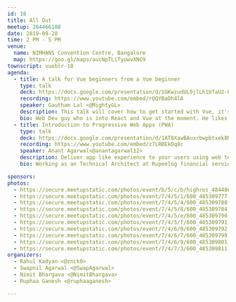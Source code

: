 ```yaml
---
id: 18
title: All Out
meetup: 264466188
date: 2019-09-28
time: 2 PM - 5 PM
venue:
  name: NIMHANS Convention Centre, Bangalore
  map: https://goo.gl/maps/aucNpTLiTyuwvXNC9
townscript: vueblr-18
agenda:
  - title: A talk for Vue beginners from a Vue beginner
    type: talk
    deck: https://docs.google.com/presentation/d/1GKwzudUL9jlLh1bTaU2-QfGcByoXAwB9oYsI9WwsapQ/edit?usp=sharing
    recording: https://www.youtube.com/embed/rQQYBaDh4lA
    speaker: Gautham Lal <@MightyGL>
    description: This talk will cover how to get started with Vue, it's building blocks and end it by creating a small Single Page Application like a Calculator or a Pomodoro Clock.
    bio: Web Dev guy who is into React and Vue at the moment. He likes to learn and build stuff.
  - title: Introduction to Progressive Web Apps (PWA)
    type: talk
    deck: https://docs.google.com/presentation/d/1AT8XawBAuxrbwpbtxek8MUtMv6yrnYgEsa8JFn42KUo/edit?usp=sharing
    recording: https://www.youtube.com/embed/z7LRBEkDq8c
    speaker: Anant Agarwal<@anantagarwal12>
    description: Deliver app like experience to your users using web technologies.
    bio: Working as an Technical Architect at Rupeelog financial services, ex-TCSer. Love building software using open source technologies.

sponsors:
photos:
  - https://secure.meetupstatic.com/photos/event/b/5/c/b/highres_484486539.jpeg
  - https://secure.meetupstatic.com/photos/event/7/4/5/1/600_485309777.jpeg
  - https://secure.meetupstatic.com/photos/event/7/4/5/4/600_485309780.jpeg
  - https://secure.meetupstatic.com/photos/event/7/4/5/8/600_485309784.jpeg
  - https://secure.meetupstatic.com/photos/event/7/4/5/e/600_485309790.jpeg
  - https://secure.meetupstatic.com/photos/event/7/4/5/f/600_485309791.jpeg
  - https://secure.meetupstatic.com/photos/event/7/4/6/0/600_485309792.jpeg
  - https://secure.meetupstatic.com/photos/event/7/4/6/7/600_485309799.jpeg
  - https://secure.meetupstatic.com/photos/event/7/4/6/9/600_485309801.jpeg
  - https://secure.meetupstatic.com/photos/event/7/4/7/3/600_485309811.jpeg
organizers:
  - Rahul Kadyan <@znck0>
  - Swapnil Agarwal <@SwapAgarwal>
  - Nimit Bhargava <@NimitBhargava>
  - Ruphaa Ganesh <@ruphaaganesh>

---
```


<EventPage />
